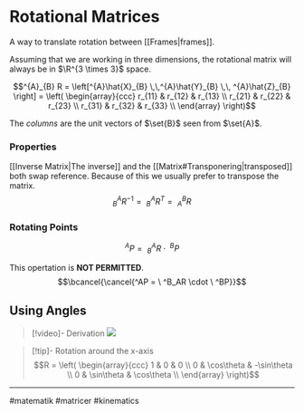 # Rotational Matrices

A way to translate rotation between [[Frames|frames]].

Assuming that we are working in three dimensions, the rotational matrix will always be in $\R^{3 \times 3}$ space.

$$^{A}_{B} R = \left[^{A}\hat{X}_{B} \,\,^{A}\hat{Y}_{B}  \,\, ^{A}\hat{Z}_{B} \right] = \left(
\begin{array}{ccc}
 r_{11} & r_{12} & r_{13} \\
 r_{21} & r_{22} & r_{23} \\
 r_{31} & r_{32} & r_{33} \\
\end{array}
\right)$$

The *columns* are the unit vectors of $\set{B}$ seen from $\set{A}$.

### Properties
[[Inverse Matrix|The inverse]] and the [[Matrix#Transponering|transposed]] both swap reference. Because of this we usually prefer to transpose the matrix.
$$^A_BR^{-1} =\ ^A_BR^{T} = \ ^B_AR$$


### Rotating Points


$$^AP = \  ^A_BR \cdot \ ^BP$$


This opertation is **NOT PERMITTED**.
$$\bcancel{\cancel{^AP = \  ^B_AR \cdot \ ^BP}}$$

## Using Angles

>[!video]- Derivation
>![](https://www.youtube.com/watch?v=gkyuLPzfDV0)

>[!tip]- Rotation around the x-axis
>$$R = \left(
>\begin{array}{ccc}
>   1 & 0 & 0 \\
>   0 & \cos\theta & -\sin\theta \\
>   0 & \sin\theta & \cos\theta \\
>\end{array}
>\right)$$


---
#matematik #matricer #kinematics
